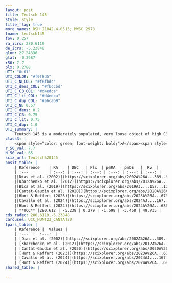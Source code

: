 ```yaml
---
layout: post
title: Teutsch 145
style: style
title_flag: true
more_names: DSH J1842.4-0515; MWSC 2978
fname: teutsch145
fov: 0.257
ra_icrs: 280.6119
de_icrs: -5.23848
glon: 27.24336
glat: -0.3987
r50: 7.7
plx: 0.2788
UTI: "0.61"
UTI_COLOR: "#f0f8d5"
UTI_C_N_COL: "#f6fbdc"
UTI_C_dens_COL: "#fbccbd"
UTI_C_C3_COL: "#d4edca"
UTI_C_lit_COL: "#d4edca"
UTI_C_dup_COL: "#a6cab9"
UTI_C_N: 0.57
UTI_C_dens: 0.2
UTI_C_C3: 0.75
UTI_C_lit: 0.75
UTI_C_dup: 1.0
UTI_summary: |
    Teutsch 145 is a moderately populated, very loose object of high C3 quality. It is well-studied in the literature.
class3: |
    <span style="color: green; font-weight: bold;">A</span><span style="color: #FFC300; font-weight: bold;">B</span>
r_50_val: 7.7
N_50_val: 65
scix_url: Teutsch%20145
posit_table: |
    | Reference    | RA    | DEC   | Plx  | pmRA  | pmDE   |  Rv  |
    | :---         | :---: | :---: | :---: | :---: | :---: | :---: |
    |[Dias et al. (2002)](https://scixplorer.org/abs/2002A%26A...389..871D) | 280.621 | -5.253 | -- | -1.68 | -7.66 | -- |
    |[Kharchenko et al. (2012)](https://scixplorer.org/abs/2012A%26A...543A.156K) | 280.622 | -5.25 | -- | -1.68 | -7.66 | -- |
    |[Bica et al. (2019)](https://scixplorer.org/abs/2019AJ....157...12B) | 280.623 | -5.252 | -- | -- | -- | -- |
    |[Cantat-Gaudin et al. (2020)](https://scixplorer.org/abs/2020A%26A...640A...1C) | 280.617 | -5.249 | 0.264 | -1.635 | -3.436 | -- |
    |[Hunt & Reffert (2023)](https://scixplorer.org/abs/2023A%26A...673A.114H) | 280.623 | -5.25 | 0.217 | -1.408 | -3.582 | 54.113 |
    |[Cavallo et al. (2024)](https://scixplorer.org/abs/2024AJ....167...12C) | 280.619 | -5.244 | 0.214 | -- | -- | -- |
    |[Hunt & Reffert (2024)](https://scixplorer.org/abs/2024A%26A...686A..42H) | 280.623 | -5.25 | 0.217 | -1.408 | -3.582 | 54.113 |
    | **UCC** |280.612 | -5.238 | 0.279 | -1.598 | -3.468 | 49.735 | 
cds_radec: 280.6119,-5.23848
carousel: UCC_HUNT23_CANTAT20
fpars_table: |
    | Reference |  Values |
    | :---  |  :---:  |
    | [Dias et al. (2002)](https://scixplorer.org/abs/2002A%26A...389..871D) | `E(B-V)=1.9, Dist=2700.0, Age=8.3` |
    | [Kharchenko et al. (2012)](https://scixplorer.org/abs/2012A%26A...543A.156K) | `e_bv=1.77, distance=1762, log_age=8.725` |
    | [Cantat-Gaudin et al. (2020)](https://scixplorer.org/abs/2020A%26A...640A...1C) | `AVNN=4.15, DMNN=12.75, AgeNN=8.62` |
    | [Hunt & Reffert (2023)](https://scixplorer.org/abs/2023A%26A...673A.114H) | `AV50=5.225, diffAV50=2.367, MOD50=13.172, logAge50=8.616` |
    | [Cavallo et al. (2024)](https://scixplorer.org/abs/2024AJ....167...12C) | `AV50=5.69, dMod50=13.12, logAge50=7.44, [Fe/H]50=-0.06` |
    | [Hunt & Reffert (2024)](https://scixplorer.org/abs/2024A%26A...686A..42H) | `MassJ=2100.88` |
shared_table: |
    
---
```

